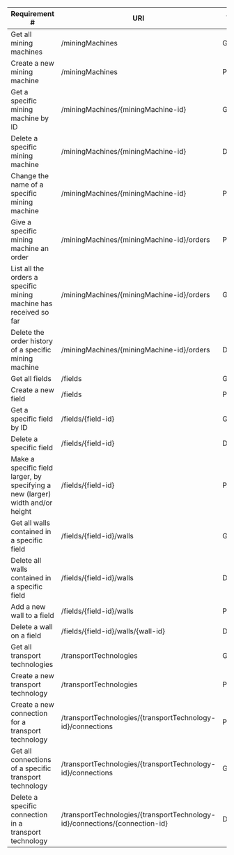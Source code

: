 |Requirement # | URI | VERB |
|---|---|---|
| Get all mining machines | /miningMachines | GET |
| Create a new mining machine| /miningMachines | POST |
| Get a specific mining machine by ID| /miningMachines/{miningMachine-id} | GET |
| Delete a specific mining machine | /miningMachines/{miningMachine-id} | DELETE |
| Change the name of a specific mining machine | /miningMachines/{miningMachine-id} | PATCH |
| Give a specific mining machine an order | /miningMachines/{miningMachine-id}/orders | POST |
| List all the orders a specific mining machine has received so far | /miningMachines/{miningMachine-id}/orders | GET |
| Delete the order history of a specific mining machine | /miningMachines/{miningMachine-id}/orders | DELETE |
| Get all fields | /fields | GET |
| Create a new field | /fields | POST |
| Get a specific field by ID | /fields/{field-id} | GET |
| Delete a specific field | /fields/{field-id} | DELETE |
| Make a specific field larger, by specifying a new (larger) width and/or height | /fields/{field-id} | PATCH |
| Get all walls contained in a specific field | /fields/{field-id}/walls | GET |
| Delete all walls contained in a specific field | /fields/{field-id}/walls | DELETE |
| Add a new wall to a field | /fields/{field-id}/walls | POST |
| Delete a wall on a field | /fields/{field-id}/walls/{wall-id} | DELETE |
| Get all transport technologies | /transportTechnologies | GET |
| Create a new transport technology | /transportTechnologies | POST |
| Create a new connection for a transport technology | /transportTechnologies/{transportTechnology-id}/connections | POST |
| Get all connections of a specific transport technology | /transportTechnologies/{transportTechnology-id}/connections | GET |
| Delete a specific connection in a transport technology | /transportTechnologies/{transportTechnology-id}/connections/{connection-id} | DELETE |